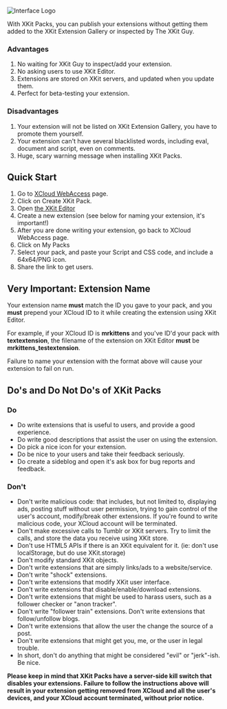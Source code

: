 ![Interface Logo](http://xkit.info/seven/packlogo.png)   

With XKit Packs, you can publish your extensions without getting them added to the XKit Extension Gallery or inspected by The XKit Guy.

### Advantages
1. No waiting for XKit Guy to inspect/add your extension.
2. No asking users to use XKit Editor.
3. Extensions are stored on XKit servers, and updated when you update them.
4. Perfect for beta-testing your extension.

### Disadvantages
1. Your extension will not be listed on XKit Extension Gallery, you have to promote them yourself.
2. Your extension can't have several blacklisted words, including eval, document and script, even on comments.
3. Huge, scary warning message when installing XKit Packs.

## Quick Start
1. Go to [XCloud WebAccess](http://xkit.info/xcloud/webaccess/) page.
2. Click on Create XKit Pack.
3. Open [the XKit Editor](http://www.tumblr.com/xkit_editor)
4. Create a new extension (see below for naming your extension, it's important!)
5. After you are done writing your extension, go back to XCloud WebAccess page.
6. Click on My Packs
7. Select your pack, and paste your Script and CSS code, and include a 64x64/PNG icon.
8. Share the link to get users.

## Very Important: Extension Name
Your extension name **must** match the ID you gave to your pack, and you **must** prepend your XCloud ID to it while creating the extension using XKit Editor.  

For example, if your XCloud ID is **mrkittens** and you've ID'd your pack with **textextension**, the filename of the extension on XKit Editor **must** be **mrkittens_testextension**.  

Failure to name your extension with the format above will cause your extension to fail on run.


## Do's and Do Not Do's of XKit Packs

### Do
* Do write extensions that is useful to users, and provide a good experience.
* Do write good descriptions that assist the user on using the extension.
* Do pick a nice icon for your extension.
* Do be nice to your users and take their feedback seriously.
* Do create a sideblog and open it's ask box for bug reports and feedback.

### Don't
* Don't write malicious code: that includes, but not limited to, displaying ads, posting stuff without user permission, trying to gain control of the user's account, modify/break other extensions. If you're found to write malicious code, your XCloud account will be terminated.
* Don't make excessive calls to Tumblr or XKit servers. Try to limit the calls, and store the data you receive using XKit store.
* Don't use HTML5 APIs if there is an XKit equivalent for it. (ie: don't use localStorage, but do use XKit.storage)
* Don't modify standard XKit objects.
* Don't write extensions that are simply links/ads to a website/service.
* Don't write "shock" extensions.
* Don't write extensions that modify XKit user interface.
* Don't write extensions that disable/enable/download extensions.
* Don't write extensions that might be used to harass users, such as a follower checker or "anon tracker".
* Don't write "follower train" extensions. Don't write extensions that follow/unfollow blogs.
* Don't write extensions that allow the user the change the source of a post.
* Don't write extensions that might get you, me, or the user in legal trouble.
* In short, don't do anything that might be considered "evil" or "jerk"-ish. Be nice.

**Please keep in mind that XKit Packs have a server-side kill switch that disables your extensions. Failure to follow the instructions above will result in your extension getting removed from XCloud and all the user's devices, and your XCloud account terminated, without prior notice.**